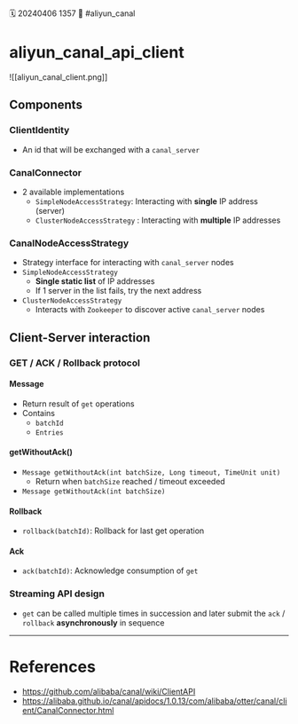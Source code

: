 ️🗓️ 20240406 1357
📎 #aliyun_canal

# aliyun_canal_api_client

![[aliyun_canal_client.png]]

## Components

### ClientIdentity

- An id that will be exchanged with a `canal_server`

### CanalConnector

- 2 available implementations
  - `SimpleNodeAccessStrategy`: Interacting with **single** IP address (server)
  - `ClusterNodeAccessStrategy` : Interacting with **multiple** IP addresses

### CanalNodeAccessStrategy

- Strategy interface for interacting with `canal_server` nodes
- `SimpleNodeAccessStrategy`
  - **Single static list** of IP addresses
  - If 1 server in the list fails, try the next address
- `ClusterNodeAccessStrategy`
  - Interacts with `Zookeeper` to discover active `canal_server` nodes

## Client-Server interaction

### GET / ACK / Rollback protocol

#### Message

- Return result of `get` operations
- Contains
  - `batchId`
  - `Entries`

#### getWithoutAck()

- `Message getWithoutAck(int batchSize, Long timeout, TimeUnit unit)`
  - Return when `batchSize` reached / timeout exceeded
- `Message getWithoutAck(int batchSize)`

#### Rollback

- `rollback(batchId)`: Rollback for last get operation

#### Ack

- `ack(batchId)`: Acknowledge consumption of `get`

### Streaming API design

- `get` can be called multiple times in succession and later submit the `ack` / `rollback` **asynchronously** in sequence

---

# References

- https://github.com/alibaba/canal/wiki/ClientAPI
- https://alibaba.github.io/canal/apidocs/1.0.13/com/alibaba/otter/canal/client/CanalConnector.html
